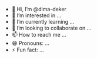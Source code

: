- 👋 Hi, I’m @dima-deker
- 👀 I’m interested in ...
- 🌱 I’m currently learning ...
- 💞️ I’m looking to collaborate on ...
- 📫 How to reach me ...
- 😄 Pronouns: ...
- ⚡ Fun fact: ...

<!---
dima-deker/dima-deker is a ✨ special ✨ repository because its `README.md` (this file) appears on your GitHub profile.
You can click the Preview link to take a look at your changes.
--->
